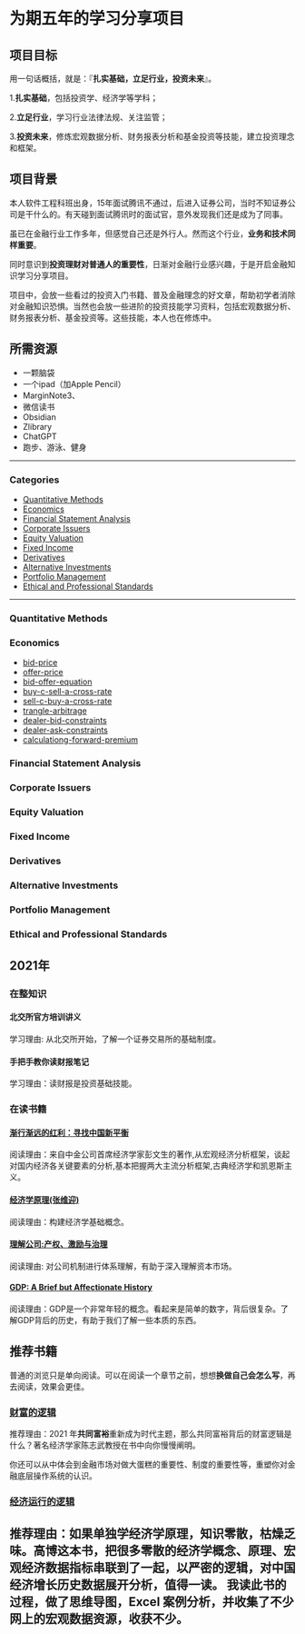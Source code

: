 # 为期五年的学习分享项目

## 项目目标

用一句话概括，就是：『**扎实基础，立足行业，投资未来**』。

1.**扎实基础**，包括投资学、经济学等学科；

2.**立足行业**，学习行业法律法规、关注监管；

3.**投资未来**，修炼宏观数据分析、财务报表分析和基金投资等技能，建立投资理念和框架。


## 项目背景

本人软件工程科班出身，15年面试腾讯不通过，后进入证券公司，当时不知证券公司是干什么的。有天碰到面试腾讯时的面试官，意外发现我们还是成为了同事。

虽已在金融行业工作多年，但感觉自己还是外行人。然而这个行业，**业务和技术同样重要**。

同时意识到**投资理财对普通人的重要性**，日渐对金融行业感兴趣，于是开启金融知识学习分享项目。

项目中，会放一些看过的投资入门书籍、普及金融理念的好文章，帮助初学者消除对金融知识恐惧。当然也会放一些进阶的投资技能学习资料，包括宏观数据分析、财务报表分析、基金投资等。这些技能，本人也在修炼中。

## 所需资源

- 一颗脑袋
- 一个ipad（加Apple Pencil）
- MarginNote3、
- 微信读书
- Obsidian
- Zlibrary
- ChatGPT
- 跑步、游泳、健身

---

### Categories

* [Quantitative Methods](#Quantitative-methods)
* [Economics](#economics)
* [Financial Statement Analysis](#financial-statement-analysis)
* [Corporate Issuers](#corporate-issuers)
* [Equity Valuation](#equity-valuation)
* [Fixed Income](#fixed-income)
* [Derivatives](#derivatives)
* [Alternative Investments](#alternative-investments)
* [Portfolio Management](#portfolio-management)
* [Ethical and Professional Standards](#ethical-and-professional-standards)

--- 

### Quantitative Methods 

### Economics

- [bid-price](economics/bid-price.md)
- [offer-price](economics/offer-price.md)
- [bid-offer-equation](economics/bid-offer-equation.md)
- [buy-c-sell-a-cross-rate](economics/buy-c-sell-a-cross-rate.md)
- [sell-c-buy-a-cross-rate](economics/sell-c-buy-a-cross-rate.md)
- [trangle-arbitrage](economics/trangle-arbitrage.md)
- [dealer-bid-constraints](economics/dealer-bid-constraints.md)
- [dealer-ask-constraints](economics/dealer-ask-constraints.md)
- [calculationg-forward-premium](economics/calculating-forward-premium.md)

### Financial Statement Analysis 

### Corporate Issuers 

### Equity Valuation 

### Fixed Income 

### Derivatives 

### Alternative Investments 

### Portfolio Management 

### Ethical and Professional Standards 

## 2021年

### 在整知识

#### 北交所官方培训讲义

学习理由: 从北交所开始，了解一个证券交易所的基础制度。

#### 手把手教你读财报笔记

学习理由：读财报是投资基础技能。

### 在读书籍

#### [渐行渐远的红利：寻找中国新平衡](https://weread.qq.com/web/reader/7c532c70715932da7c5f21c)

阅读理由：来自中金公司首席经济学家彭文生的著作,从宏观经济分析框架，谈起对国内经济各关键要素的分析,基本把握两大主流分析框架,古典经济学和凯恩斯主义。

#### [经济学原理(张维迎)](https://weread.qq.com/web/reader/93232ec05d16b3932f6a89bkf4b32ef025ef4b9ec30acd6)

阅读理由：构建经济学基础概念。

#### [理解公司:产权、激励与治理](https://weread.qq.com/web/reader/aba3248058a8acabaa223ec)

阅读理由: 对公司机制进行体系理解，有助于深入理解资本市场。

#### [GDP: A Brief but Affectionate History](https://www.amazon.com/GDP-Affectionate-History-Revised-expanded-ebook/dp/B00WAM16BS)

阅读理由：GDP是一个非常年轻的概念。看起来是简单的数字，背后很复杂。了解GDP背后的历史，有助于我们了解一些本质的东西。

## 推荐书籍

普通的浏览只是单向阅读。可以在阅读一个章节之前，想想**换做自己会怎么写**，再去阅读，效果会更佳。

### [财富的逻辑](https://book.douban.com/subject/30293885/)

推荐理由：2021 年**共同富裕**重新成为时代主题，那么共同富裕背后的财富逻辑是什么？著名经济学家陈志武教授在书中向你慢慢阐明。

你还可以从中体会到金融市场对做大蛋糕的重要性、制度的重要性等，重塑你对金融底层操作系统的认识。

### [经济运行的逻辑](https://weread.qq.com/web/reader/2dd321205c520b2dd1acb86)

推荐理由：如果单独学经济学原理，知识零散，枯燥乏味。高博这本书，把很多零散的经济学概念、原理、宏观经济数据指标串联到了一起，以严密的逻辑，对中国经济增长历史数据展开分析，值得一读。
我读此书的过程，做了思维导图，Excel 案例分析，并收集了不少网上的宏观数据资源，收获不少。
-